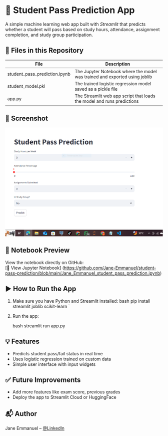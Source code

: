 # 🧠 Student Pass Prediction App

A simple machine learning web app built with *Streamlit* that predicts whether a student will pass based on study hours, attendance, assignment completion, and study group participation.

## 📁 Files in this Repository

| File | Description |
|------|-------------|
| student_pass_prediction.ipynb | The Jupyter Notebook where the model was trained and exported using joblib |
| student_model.pkl | The trained logistic regression model saved as a pickle file |
| app.py | The Streamlit web app script that loads the model and runs predictions |


## 📸 Screenshot

![App Screenshot](https://github.com/Jane-Emmanuel/student-pass-prediction/blob/main/student_pass_prediction_screenshot.PNG)


## 🔗 Notebook Preview

View the notebook directly on GitHub:  
[📘 View Jupyter Notebook] (https://github.com/Jane-Emmanuel/student-pass-prediction/blob/main/Jane_Emmanuel_student_pass_prediction.ipynb)


## ▶ How to Run the App

1. Make sure you have Python and Streamlit installed:
   bash
   pip install streamlit joblib scikit-learn
`

2. Run the app:

   bash
   streamlit run app.py
   

## 💡 Features

* Predicts student pass/fail status in real time
* Uses logistic regression trained on custom data
* Simple user interface with input widgets

## ✅ Future Improvements

* Add more features like exam score, previous grades
* Deploy the app to Streamlit Cloud or HuggingFace

## 📬 Author

Jane Emmanuel – [@LinkedIn](https://www.linkedin.com/in/jane-emmanuel-/)
